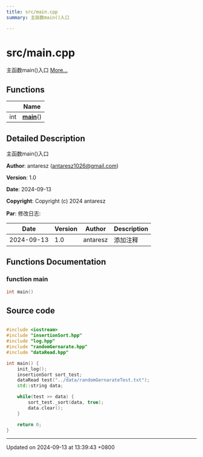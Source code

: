 ```yaml
---
title: src/main.cpp
summary: 主函数main()入口 

---
```


# src/main.cpp

主函数main()入口  [More...](#detailed-description)

## Functions

|                | Name           |
| -------------- | -------------- |
| int | **[main](Files/main_8cpp.md#function-main)**() |

## Detailed Description

主函数main()入口 

**Author**: antaresz ([antaresz1026@gmail.com](mailto:antaresz1026@gmail.com)) 

**Version**: 1.0 

**Date**: 2024-09-13

**Copyright**: Copyright (c) 2024 antaresz

**Par**: 修改日志:


| Date  | Version  | Author  | Description  |
|  -------- | -------- | -------- | -------- |
| 2024-09-13  | 1.0  | antaresz  | 添加注释  |

## Functions Documentation

### function main

```cpp
int main()
```




## Source code

```cpp

#include <iostream>
#include "insertionSort.hpp"
#include "log.hpp"
#include "randomGernarate.hpp"
#include "dataRead.hpp"

int main() {
    init_log();
    insertionSort sort_test;
    dataRead test("../data/randomGernarateTest.txt");
    std::string data;

    while(test >> data) {
        sort_test._sort(data, true);
        data.clear();
    }

    return 0;
}
```


-------------------------------

Updated on 2024-09-13 at 13:39:43 +0800

